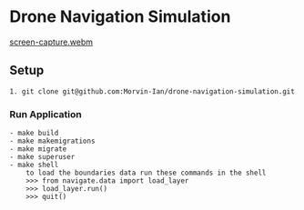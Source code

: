 # Drone Navigation Simulation
[screen-capture.webm](https://github.com/user-attachments/assets/2e7e79ea-a1d4-48be-85f4-4e6faf5ffc7b)

## Setup
    1. git clone git@github.com:Morvin-Ian/drone-navigation-simulation.git
    
### Run Application
    - make build
    - make makemigrations
    - make migrate
    - make superuser
    - make shell
        to load the boundaries data run these commands in the shell
        >>> from navigate.data import load_layer
        >>> load_layer.run()
        >>> quit()
